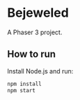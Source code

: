 # Bejeweled

A Phaser 3 project.

## How to run

Install Node.js and run:

```bash
npm install
npm start
```
